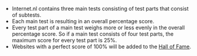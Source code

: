- Internet.nl contains three main tests consisting of test parts that consist of subtests.
- Each main test is resulting in an overall percentage score.
- Every test part of a main test weighs more or less evenly in the overall percentage score. So if a main test consists of four test parts, the maximum score for every test part is 25%.
- Websites with a perfect score of 100% will be added to the [Hall of Fame](/halloffame/).
